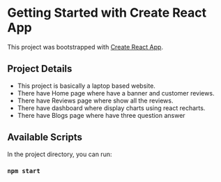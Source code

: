 # Getting Started with Create React App

This project was bootstrapped with [Create React App](https://github.com/facebook/create-react-app).

## Project Details
* This project is basically a laptop based website.
* There have Home page where have a banner and customer reviews.
* There have Reviews page where show all the reviews.
* There have dashboard where display charts using react recharts.
* There have Blogs page where have three question answer

## Available Scripts

In the project directory, you can run:

### `npm start`

